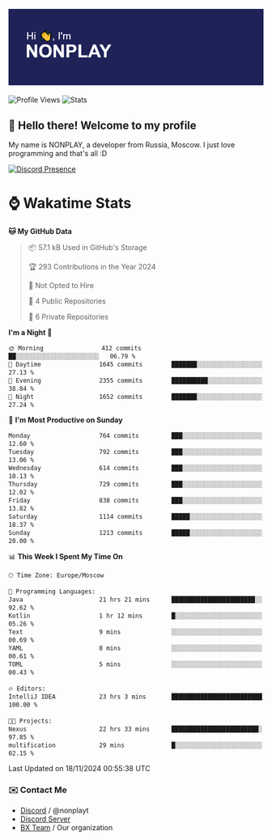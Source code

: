 ![Discord Presence](./header.png)
<br></br>
![Profile Views](https://komarev.com/ghpvc/?username=NONPLAYT&color=blue&style=for-the-badge)
![Stats](https://img.shields.io/badge/0%25-OPTIMIZED-orange?style=for-the-badge)


## :wave: Hello there! Welcome to my profile

My name is NONPLAY, a developer from Russia, Moscow. I just love programming and that's all :D

[![Discord Presence](https://lanyard.cnrad.dev/api/597087584090587177?showDisplayName=true)](https://discord.com/users/597087584090587177) 

# ⌚ Wakatime Stats

<!--START_SECTION:waka-->
**🐱 My GitHub Data** 

> 📦 57.1 kB Used in GitHub's Storage 
 > 
> 🏆 293 Contributions in the Year 2024
 > 
> 🚫 Not Opted to Hire
 > 
> 📜 4 Public Repositories 
 > 
> 🔑 6 Private Repositories 
 > 
**I'm a Night 🦉** 

```text
🌞 Morning                412 commits         ██░░░░░░░░░░░░░░░░░░░░░░░   06.79 % 
🌆 Daytime                1645 commits        ███████░░░░░░░░░░░░░░░░░░   27.13 % 
🌃 Evening                2355 commits        ██████████░░░░░░░░░░░░░░░   38.84 % 
🌙 Night                  1652 commits        ███████░░░░░░░░░░░░░░░░░░   27.24 % 
```
📅 **I'm Most Productive on Sunday** 

```text
Monday                   764 commits         ███░░░░░░░░░░░░░░░░░░░░░░   12.60 % 
Tuesday                  792 commits         ███░░░░░░░░░░░░░░░░░░░░░░   13.06 % 
Wednesday                614 commits         ███░░░░░░░░░░░░░░░░░░░░░░   10.13 % 
Thursday                 729 commits         ███░░░░░░░░░░░░░░░░░░░░░░   12.02 % 
Friday                   838 commits         ███░░░░░░░░░░░░░░░░░░░░░░   13.82 % 
Saturday                 1114 commits        █████░░░░░░░░░░░░░░░░░░░░   18.37 % 
Sunday                   1213 commits        █████░░░░░░░░░░░░░░░░░░░░   20.00 % 
```


📊 **This Week I Spent My Time On** 

```text
🕑︎ Time Zone: Europe/Moscow

💬 Programming Languages: 
Java                     21 hrs 21 mins      ███████████████████████░░   92.62 % 
Kotlin                   1 hr 12 mins        █░░░░░░░░░░░░░░░░░░░░░░░░   05.26 % 
Text                     9 mins              ░░░░░░░░░░░░░░░░░░░░░░░░░   00.69 % 
YAML                     8 mins              ░░░░░░░░░░░░░░░░░░░░░░░░░   00.61 % 
TOML                     5 mins              ░░░░░░░░░░░░░░░░░░░░░░░░░   00.43 % 

🔥 Editors: 
IntelliJ IDEA            23 hrs 3 mins       █████████████████████████   100.00 % 

🐱‍💻 Projects: 
Nexus                    22 hrs 33 mins      ████████████████████████░   97.85 % 
multification            29 mins             █░░░░░░░░░░░░░░░░░░░░░░░░   02.15 % 
```


 Last Updated on 18/11/2024 00:55:38 UTC
<!--END_SECTION:waka-->

### ✉️ Contact Me

- [Discord](https://discord.com/users/597087584090587177) / @nonplayt
- [Discord Server](https://discord.gg/p7cxhw7E2M)
- [BX Team](https://github.com/BX-Team) / Our organization
